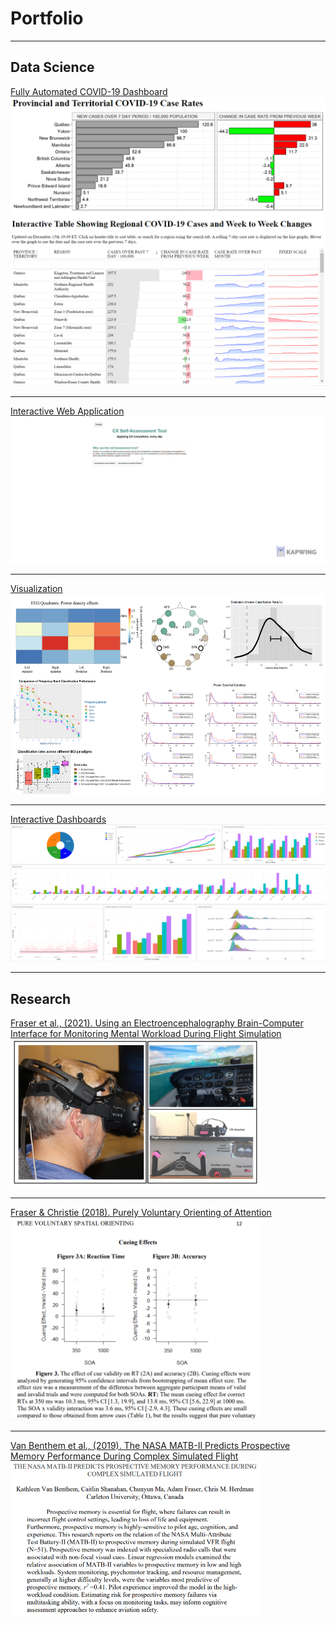 # Portfolio

---

## Data Science 

[Fully Automated COVID-19 Dashboard](https://adamkfraser.shinyapps.io/COVID-19_Canada_Case_Rate_Display_OFFLINE/)
<img src="images/COVID_project_photo.png?raw=true" style="width:550px;"/>

---
[Interactive Web Application]("images/web_app2.gif")
<img src="images/web_app2.gif?raw=true" style="width:550px;"/>

---
[Visualization]("images/visualization.png")
<img src="images/visualization.png?raw=true" style="width:550px;height:320px;"/>

---
[Interactive Dashboards]("images/dashboard_2.png")
<img src="images/dashboard.png?raw=true" style="width:530px;"/>

---
## Research

[Fraser et al., (2021). Using an Electroencephalography Brain-Computer Interface for Monitoring Mental Workload 
During Flight Simulation](/pdf/Fraser_ISAP_2021.pdf)
<img src="images/bci.PNG?raw=true" style="width:400px;height:237px;"/>

---
[Fraser & Christie (2018). Purely Voluntary Orienting of Attention](/pdf/Fraser&Christie_APP_SubmittedPDF.pdf )
<img src="images/attention.png?raw=true" style="width:400px;"/>

---
[Van Benthem et al., (2019). The NASA MATB-II Predicts Prospective Memory Performance During Complex Simulated Flight](/pdf/ISAP2019.pdf)
<img src="images/ISAP2019.png?raw=true" style="width:400px;"/>
